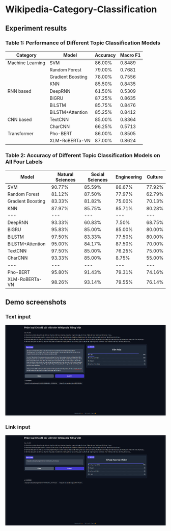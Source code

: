 # Wikipedia-Category-Classification


## Experiment results
### Table 1: Performance of Different Topic Classification Models

| Category | Model | Accuracy | Macro F1 |
|---|---|---|---|
| Machine Learning | SVM | 86.00% | 0.8489 |
| | Random Forest | 79.00% | 0.7681 |
| | Gradient Boosting | 78.00% | 0.7556 |
| | KNN | 85.50% | 0.8435 |
| RNN based | DeepRNN | 61.50% | 0.5309 |
| | BiGRU | 87.25% | 0.8635 |
| | BiLSTM | 85.75% | 0.8476 |
| | BiLSTM+Attention | 85.25% | 0.8412 |
| CNN based | TextCNN | 85.00% | 0.8364 |
| | CharCNN | 66.25% | 0.5713 |
| Transformer | Pho-BERT | 86.00% | 0.8505 |
| | XLM-RoBERTa-VN | 87.00% | 0.8624 |

### Table 2: Accuracy of Different Topic Classification Models on All Four Labels

| Model | Natural Sciences | Social Sciences | Engineering | Culture |
|---|---|---|---|---|
| SVM | 90.77% | 85.59% | 86.67% | 77.92% |
| Random Forest | 81.12% | 87.50% | 77.97% | 62.79% |
| Gradient Boosting | 83.33% | 81.82% | 75.00% | 70.13% |
| KNN | 87.97% | 85.75% | 85.71% | 80.28% |
|---|---|---|---|---|
| DeepRNN | 93.33% | 60.83% | 7.50% | 68.75% |
| BiGRU | 95.83% | 85.00% | 85.00% | 80.00% |
| BiLSTM | 97.50% | 83.33% | 77.50% | 80.00% |
| BiLSTM+Attention | 95.00% | 84.17% | 87.50% | 70.00% |
| TextCNN | 97.50% | 85.00% | 76.25% | 75.00% |
| CharCNN | 93.33% | 85.00% | 8.75% | 55.00% |
|---|---|---|---|---|
| Pho-BERT | 95.80% | 91.43% | 79.31% | 74.16% |
| XLM-RoBERTa-VN | 98.26% | 93.14% | 79.55% | 76.14% |

## Demo screenshots
### Text input
![](img/demo_screenshot2.png)

### Link input
![](img/demo_screenshot1.png)
